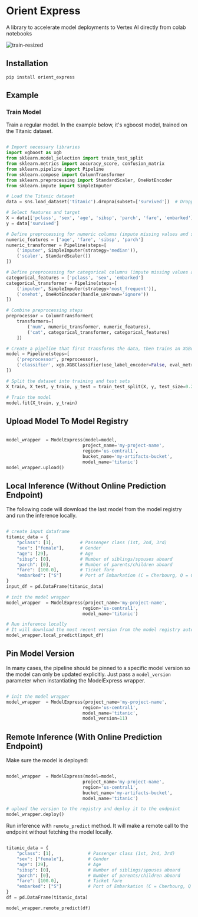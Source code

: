 # Orient Express
A library to accelerate model deployments to Vertex AI directly from colab notebooks

![train-resized](https://github.com/user-attachments/assets/f1ed32ec-07d9-4d48-8b96-3323db6b5091)

## Installation

```
pip install orient_express
```

## Example

### Train Model

Train a regular model. In the example below, it's xgboost model, trained on the Titanic dataset.

```python

# Import necessary libraries
import xgboost as xgb
from sklearn.model_selection import train_test_split
from sklearn.metrics import accuracy_score, confusion_matrix
from sklearn.pipeline import Pipeline
from sklearn.compose import ColumnTransformer
from sklearn.preprocessing import StandardScaler, OneHotEncoder
from sklearn.impute import SimpleImputer

# Load the Titanic dataset
data = sns.load_dataset('titanic').dropna(subset=['survived'])  # Dropping rows with missing target labels

# Select features and target
X = data[['pclass', 'sex', 'age', 'sibsp', 'parch', 'fare', 'embarked']]
y = data['survived']

# Define preprocessing for numeric columns (impute missing values and scale features)
numeric_features = ['age', 'fare', 'sibsp', 'parch']
numeric_transformer = Pipeline(steps=[
    ('imputer', SimpleImputer(strategy='median')),
    ('scaler', StandardScaler())
])

# Define preprocessing for categorical columns (impute missing values and one-hot encode)
categorical_features = ['pclass', 'sex', 'embarked']
categorical_transformer = Pipeline(steps=[
    ('imputer', SimpleImputer(strategy='most_frequent')),
    ('onehot', OneHotEncoder(handle_unknown='ignore'))
])

# Combine preprocessing steps
preprocessor = ColumnTransformer(
    transformers=[
        ('num', numeric_transformer, numeric_features),
        ('cat', categorical_transformer, categorical_features)
    ])

# Create a pipeline that first transforms the data, then trains an XGBoost model
model = Pipeline(steps=[
    ('preprocessor', preprocessor),
    ('classifier', xgb.XGBClassifier(use_label_encoder=False, eval_metric='logloss'))
])

# Split the dataset into training and test sets
X_train, X_test, y_train, y_test = train_test_split(X, y, test_size=0.2, random_state=42)

# Train the model
model.fit(X_train, y_train)
```

## Upload Model To Model Registry

```python

model_wrapper  = ModelExpress(model=model,
                             project_name='my-project-name',
                             region='us-central1',
                             bucket_name='my-artifacts-bucket',
                             model_name='titanic')
model_wrapper.upload()
```

## Local Inference (Without Online Prediction Endpoint)

The following code will download the last model from the model registry and run the inference locally.

```python

# create input dataframe
titanic_data = {
    "pclass": [1],          # Passenger class (1st, 2nd, 3rd)
    "sex": ["female"],      # Gender
    "age": [29],            # Age
    "sibsp": [0],           # Number of siblings/spouses aboard
    "parch": [0],           # Number of parents/children aboard
    "fare": [100.0],        # Ticket fare
    "embarked": ["S"]       # Port of Embarkation (C = Cherbourg, Q = Queenstown, S = Southampton)
}
input_df = pd.DataFrame(titanic_data)

# init the model wrapper
model_wrapper  = ModelExpress(project_name='my-project-name',
                             region='us-central1',
                             model_name='titanic')

# Run inference locally
# It will download the most recent version from the model registry automatically
model_wrapper.local_predict(input_df)
```

## Pin Model Version

In many cases, the pipeline should be pinned to a specific model version so the model can only
be updated explicitly. Just pass a `model_version` parameter when instantiating the ModelExpress wrapper.

```python

# init the model wrapper
model_wrapper  = ModelExpress(project_name='my-project-name',
                             region='us-central1',
                             model_name='titanic',
                             model_version=11)
```

## Remote Inference (With Online Prediction Endpoint)

Make sure the model is deployed:
```python

model_wrapper  = ModelExpress(model=model,
                             project_name='my-project-name',
                             region='us-central1',
                             bucket_name='my-artifacts-bucket',
                             model_name='titanic')

# upload the version to the registry and deploy it to the endpoint
model_wrapper.deploy()
```

Run inference with `remote_predict` method. It will make a remote call to the endpoint without fetching the model locally.

```python

titanic_data = {
    "pclass": [1],             # Passenger class (1st, 2nd, 3rd)
    "sex": ["female"],         # Gender
    "age": [29],               # Age
    "sibsp": [0],              # Number of siblings/spouses aboard
    "parch": [0],              # Number of parents/children aboard
    "fare": [100.0],           # Ticket fare
    "embarked": ["S"]          # Port of Embarkation (C = Cherbourg, Q = Queenstown, S = Southampton)
}
df = pd.DataFrame(titanic_data)

model_wrapper.remote_predict(df)
```
